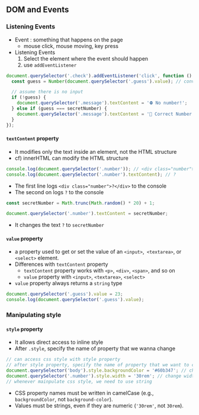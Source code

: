 ## DOM and Events

### Listening Events

- Event : something that happens on the page
  - mouse click, mouse moving, key press
- Listening Events
  1. Select the element where the event should happen
  2. use `addEventListener`

```javascript
document.querySelector('.check').addEventListener('click', function () {
  const guess = Number(document.querySelector('.guess').value); // convert string to number

  // assume there is no input
  if (!guess) {
    document.querySelector('.message').textContent = '⛔️ No number!';
  } else if (guess === secretNumber) {
    document.querySelector('.message').textContent = '🎉 Correct Number!';
  }
});
```

#### `textContent` property

- It modifies only the text inside an element, not the HTML structure
- cf) innerHTML can modify the HTML structure

```javascript
console.log(document.querySelector('.number')); // <div class="number">?</div>
console.log(document.querySelector('.number').textContent); // ?
```

- The first line logs `<div class="number">?</div>` to the console
- The second on logs `?` to the console

```javascript
const secretNumber = Math.trunc(Math.random() * 20) + 1;

document.querySelector('.number').textContent = secretNumber;
```

- It changes the text `?` to `secretNumber`

#### `value` property

- a property used to get or set the value of an `<input>`,` <textarea>`, or `<select>` element.
- Differences with `textContent` property
  - `textContent` property works with `<p>`, `<div>`, `<span>`, and so on
  - `value` property with `<input>`, `<textarea>`, `<select>`
- `value` property always returns a `string` type

```javascript
document.querySelector('.guess').value = 23;
console.log(document.querySelector('.guess').value);
```

### Manipulating style

#### `style` property

- It allows direct access to inline style
- After `.style`, specify the name of property that we wanna change

```javascript
// can access css style with style property
// after style property, specify the name of property that we want to change (write it in camelCase)
document.querySelector('body').style.backgroundColor = '#60b347'; // change background color
document.querySelector('.number').style.width = '30rem'; // change width of number
// whenever mainpulate css style, we need to use string
```

- CSS property names must be written in camelCase (e.g., `backgroundColor`, not `background-color`).
- Values must be strings, even if they are numeric (`'30rem'`, not `30rem`).
